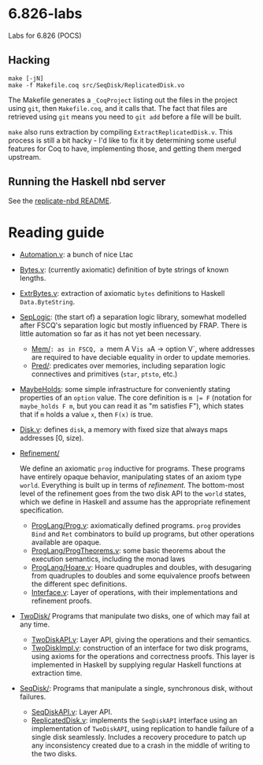 # 6.826-labs
Labs for 6.826 (POCS)

## Hacking

```
make [-jN]
make -f Makefile.coq src/SeqDisk/ReplicatedDisk.vo
```

The Makefile generates a `_CoqProject` listing out the files in the project
using `git`, then `Makefile.coq`, and it calls that. The fact that files are
retrieved using `git` means you need to `git add` before a file will be built.

`make` also runs extraction by compiling `ExtractReplicatedDisk.v`. This process
is still a bit hacky - I'd like to fix it by determining some useful features
for Coq to have, implementing those, and getting them merged upstream.

## Running the Haskell nbd server

See the [replicate-nbd README](replicate-nbd/README.md).

# Reading guide

* [Automation.v](src/Automation.v): a bunch of nice Ltac
* [Bytes.v](src/Bytes.v): (currently axiomatic) definition of byte strings of known lengths.
* [ExtrBytes.v](src/ExtrBytes.v): extraction of axiomatic `bytes` definitions to Haskell
  `Data.ByteString`.
* [SepLogic](src/SepLogic/): (the start of) a separation logic library, somewhat modelled
  after FSCQ's separation logic but mostly influenced by FRAP. There is little
  automation so far as it has not yet been necessary.
  * [Mem/](src/SepLogic/Mem/)`: as in FSCQ, a `mem A V` is a `A -> option V`, where addresses are
    required to have deciable equality in order to update memories.
  * [Pred/](src/SepLogic/Pred/): predicates over memories, including separation logic connectives
    and primitives (`star`, `ptsto`, etc.)
* [MaybeHolds](src/MaybeHolds.v): some simple infrastructure for conveniently stating properties of an `option` value. The core definition is `m |= F` (notation for `maybe_holds F m`, but you can read it as "m satisfies F"), which states that if `m` holds a value `x`, then `F(x)` is true.
* [Disk.v](src/Disk.v): defines `disk`, a memory with fixed size that always maps addresses
  [0, size).
* [Refinement/](src/Refinement/)

  We define an axiomatic `prog` inductive for programs. These programs have
  entirely opaque behavior, manipulating states of an axiom type `world`.
  Everything is built up in terms of _refinement_. The bottom-most level of the
  refinement goes from the two disk API to the `world` states, which we define
  in Haskell and assume has the appropriate refinement specification.

  - [ProgLang/Prog.v](src/Refinement/ProgLang/Prog.v): axiomatically defined programs. `prog` provides `Bind`
    and `Ret` combinators to build up programs, but other operations available
    are opaque.
  - [ProgLang/ProgTheorems.v](src/Refinement/ProgLang/ProgTheorems.v): some basic theorems about the execution
    semantics, including the monad laws
  - [ProgLang/Hoare.v](src/Refinement/ProgLang/Hoare.v): Hoare quadruples and doubles, with desugaring from
    quadruples to doubles and some equivalence proofs between the different spec
    definitions.
  - [Interface.v](src/Refinement/Interface.v): Layer of operations, with their implementations and
    refinement proofs.
* [TwoDisk/](src/TwoDisk/) Programs that manipulate two disks, one of which may fail at any time.
  - [TwoDiskAPI.v](src/TwoDisk/TwoDiskAPI.v): Layer API, giving the operations and their semantics.
  - [TwoDiskImpl.v](src/TwoDisk/TwoDiskImpl.v): construction of an interface for two disk programs, using axioms for the operations and correctness proofs. This layer is implemented in Haskell by supplying regular Haskell functions at extraction time.
* [SeqDisk/](src/SeqDisk/): Programs that manipulate a single, synchronous disk, without failures.
  - [SeqDiskAPI.v](src/SeqDisk/SeqDiskAPI.v): Layer API.
  - [ReplicatedDisk.v](src/SeqDisk/ReplicatedDisk.v): implements the `SeqDiskAPI` interface using an implementation of `TwoDiskAPI`, using replication to handle failure of a single disk seamlessly. Includes a recovery procedure to patch up any inconsistency created due to a crash in the middle of writing to the two disks.
